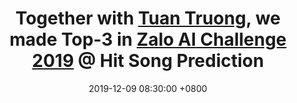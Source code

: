 ---
title: Together with <a href="http://www.qttruong.info/">Tuan Truong</a>, we made Top-3 in <a href="https://challenge.zalo.ai/">Zalo AI Challenge 2019</a> @ Hit Song Prediction
date: 2019-12-09 08:30:00 +0800
---